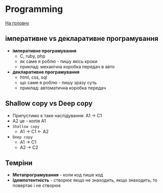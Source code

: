 # Programming
[На головну](/README.md)

## імперативне vs декларативне програмування
* **імперативне програмування**
  * C, ruby, php
  * як саме я роблю - пишу якісь кроки
  * приклад: механічна коробка передач в авто
* **декларативне програмування**
  * html, css, sql
  * що саме я роблю - пишу зразу суть
  * приклад: автоматична коробка передач

## Shallow copy vs Deep copy
* Припустимо є таке наслідування: A1 -> C1
* A2 це - копія A1
* `Shallow copy`
  * A1 -> C1 <- A2
* `Deep copy`
  * A1 -> C1
  * A2 -> C2

## Темріни
* **Метапрограмування** - коли код пише код
* **Ідемпотентність** - створює якщо не знаходить, якщо знаходить, то повертає і не створює
